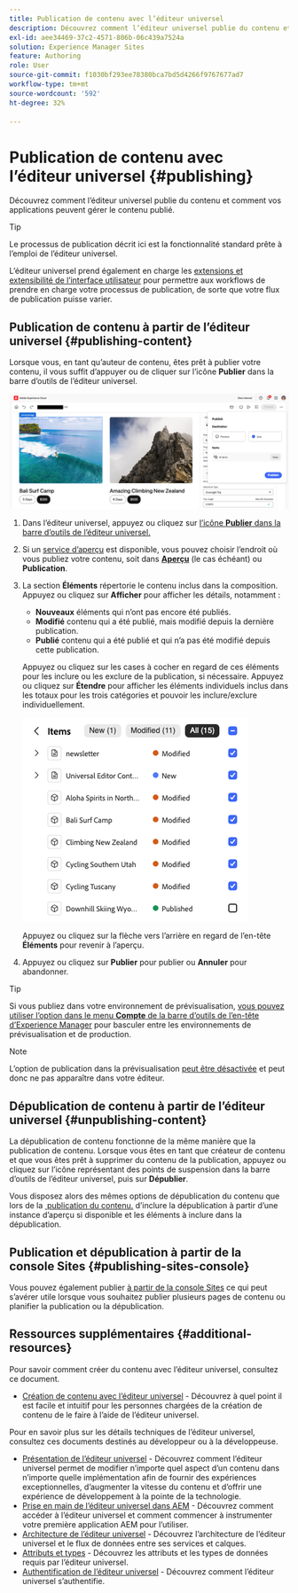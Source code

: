 ```yaml
---
title: Publication de contenu avec l’éditeur universel
description: Découvrez comment l’éditeur universel publie du contenu et comment vos applications peuvent gérer le contenu publié.
exl-id: aee34469-37c2-4571-806b-06c439a7524a
solution: Experience Manager Sites
feature: Authoring
role: User
source-git-commit: f1030bf293ee78380bca7bd5d4266f9767677ad7
workflow-type: tm+mt
source-wordcount: '592'
ht-degree: 32%

---
```



# Publication de contenu avec l’éditeur universel {#publishing}

Découvrez comment l’éditeur universel publie du contenu et comment vos applications peuvent gérer le contenu publié.

>[!TIP]
>
>Le processus de publication décrit ici est la fonctionnalité standard prête à l’emploi de l’éditeur universel.
>
>L’éditeur universel prend également en charge les [extensions et extensibilité de l’interface utilisateur](/help/implementing/universal-editor/extending.md) pour permettre aux workflows de prendre en charge votre processus de publication, de sorte que votre flux de publication puisse varier.

## Publication de contenu à partir de l’éditeur universel {#publishing-content}

Lorsque vous, en tant qu’auteur de contenu, êtes prêt à publier votre contenu, il vous suffit d’appuyer ou de cliquer sur l’icône **Publier** dans la barre d’outils de l’éditeur universel.

![Publication de pages](assets/publish-menu.png)

1. Dans l’éditeur universel, appuyez ou cliquez sur [l’icône **Publier** dans la barre d’outils de l’éditeur universel.](/help/sites-cloud/authoring/universal-editor/navigation.md#publish)
1. Si un [service d’aperçu](/help/sites-cloud/authoring/sites-console/previewing-content.md) est disponible, vous pouvez choisir l’endroit où vous publiez votre contenu, soit dans **[Aperçu](/help/sites-cloud/authoring/sites-console/previewing-content.md)** (le cas échéant) ou **Publication**.
1. La section **Éléments** répertorie le contenu inclus dans la composition. Appuyez ou cliquez sur **Afficher** pour afficher les détails, notamment :
   * **Nouveaux** éléments qui n’ont pas encore été publiés.
   * **Modifié** contenu qui a été publié, mais modifié depuis la dernière publication.
   * **Publié** contenu qui a été publié et qui n’a pas été modifié depuis cette publication.

   Appuyez ou cliquez sur les cases à cocher en regard de ces éléments pour les inclure ou les exclure de la publication, si nécessaire. Appuyez ou cliquez sur **Étendre** pour afficher les éléments individuels inclus dans les totaux pour les trois catégories et pouvoir les inclure/exclure individuellement.

   ![Publier les éléments](assets/publish-items.png)

   Appuyez ou cliquez sur la flèche vers l’arrière en regard de l’en-tête **Éléments** pour revenir à l’aperçu.

1. Appuyez ou cliquez sur **Publier** pour publier ou **Annuler** pour abandonner.

>[!TIP]
>
>Si vous publiez dans votre environnement de prévisualisation, [vous pouvez utiliser l’option dans le menu **Compte** de la barre d’outils de l’en-tête d’Experience Manager](/help/sites-cloud/authoring/universal-editor/navigation.md#user-properties) pour basculer entre les environnements de prévisualisation et de production.

>[!NOTE]
>
>L’option de publication dans la prévisualisation [peut être désactivée](/help/implementing/universal-editor/customizing.md#publish-preview) et peut donc ne pas apparaître dans votre éditeur.

## Dépublication de contenu à partir de l’éditeur universel {#unpublishing-content}

La dépublication de contenu fonctionne de la même manière que la publication de contenu. Lorsque vous êtes en tant que créateur de contenu et que vous êtes prêt à supprimer du contenu de la publication, appuyez ou cliquez sur l’icône représentant des points de suspension dans la barre d’outils de l’éditeur universel, puis sur **Dépublier**.

Vous disposez alors des mêmes options de dépublication du contenu que lors de la [&#x200B; publication du contenu.](#publishing-content) d’inclure la dépublication à partir d’une instance d’aperçu si disponible et les éléments à inclure dans la dépublication.

## Publication et dépublication à partir de la console Sites {#publishing-sites-console}

Vous pouvez également publier [à partir de la console Sites](/help/sites-cloud/authoring/sites-console/publishing-pages.md) ce qui peut s’avérer utile lorsque vous souhaitez publier plusieurs pages de contenu ou planifier la publication ou la dépublication.

## Ressources supplémentaires {#additional-resources}

Pour savoir comment créer du contenu avec l’éditeur universel, consultez ce document.

* [Création de contenu avec l’éditeur universel](authoring.md) - Découvrez à quel point il est facile et intuitif pour les personnes chargées de la création de contenu de le faire à l’aide de l’éditeur universel.

Pour en savoir plus sur les détails techniques de l’éditeur universel, consultez ces documents destinés au développeur ou à la développeuse.

* [Présentation de l’éditeur universel](/help/implementing/universal-editor/introduction.md) - Découvrez comment l’éditeur universel permet de modifier n’importe quel aspect d’un contenu dans n’importe quelle implémentation afin de fournir des expériences exceptionnelles, d’augmenter la vitesse du contenu et d’offrir une expérience de développement à la pointe de la technologie.
* [Prise en main de l’éditeur universel dans AEM](/help/implementing/universal-editor/getting-started.md) - Découvrez comment accéder à l’éditeur universel et comment commencer à instrumenter votre première application AEM pour l’utiliser.
* [Architecture de l’éditeur universel](/help/implementing/universal-editor/architecture.md) - Découvrez l’architecture de l’éditeur universel et le flux de données entre ses services et calques.
* [Attributs et types](/help/implementing/universal-editor/attributes-types.md) - Découvrez les attributs et les types de données requis par l’éditeur universel.
* [Authentification de l’éditeur universel](/help/implementing/universal-editor/authentication.md) - Découvrez comment l’éditeur universel s’authentifie.
